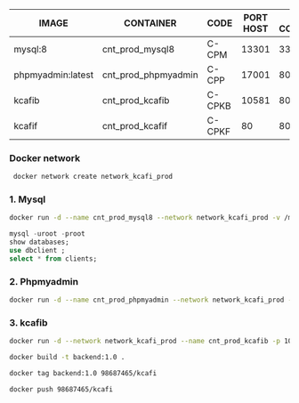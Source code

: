 |IMAGE | CONTAINER | CODE | PORT HOST | PORT CONTAINER |
|---- | ----- | ----- | ---- | ---- |
|mysql:8|cnt_prod_mysql8|C-CPM	| 13301	|3306|
|phpmyadmin:latest|cnt_prod_phpmyadmin|C-CPP	| 17001	|80|
|kcafib|cnt_prod_kcafib|C-CPKB	|	10581	|8080 |
|kcafif|cnt_prod_kcafif|C-CPKF	| 80	|80|

### Docker network 
``` sh
 docker network create network_kcafi_prod
```
 
### 1. Mysql
``` sh
docker run -d --name cnt_prod_mysql8 --network network_kcafi_prod -v /my/custom:/etc/mysql/conf.d -e MYSQL_ROOT_PASSWORD=passrootdocker -e MYSQL_DATABASE=dbclient -p 13301:3306  mysql:8
```
``` sql
mysql -uroot -proot
show databases;
use dbclient ;
select * from clients;
```
### 2. Phpmyadmin 
``` sh
docker run -d --name cnt_prod_phpmyadmin --network network_kcafi_prod --link cnt_prod_mysql8:db -p 17001:80 -v /some/local/directory/config.user.inc.php:/etc/phpmyadmin/config.user.inc.php phpmyadmin
``` 

### 3. kcafib
``` sh
docker run -d --network network_kcafi_prod --name cnt_prod_kcafib -p 10581:3200 98687465/kcafib:1.0
```

``` sh
docker build -t backend:1.0 .
```
``` sh
docker tag backend:1.0 98687465/kcafi
```
``` sh
docker push 98687465/kcafi
```
